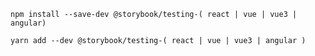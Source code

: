 ```shell renderer="common" language="js" packageManager="npm"
npm install --save-dev @storybook/testing-( react | vue | vue3 | angular)
```
```shell renderer="common" language="js" packageManager="yarn"
yarn add --dev @storybook/testing-( react | vue | vue3 | angular )
```
